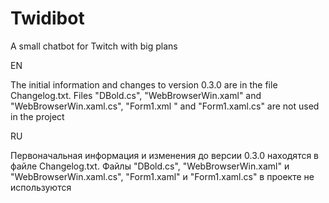 # Twidibot
A small chatbot for Twitch with big plans



EN

The initial information and changes to version 0.3.0 are in the file Changelog.txt.
Files "DBold.cs", "WebBrowserWin.xaml" and "WebBrowserWin.xaml.cs", "Form1.xml " and "Form1.xaml.cs" are not used in the project

RU

Первоначальная информация и изменения до версии 0.3.0 находятся в файле Changelog.txt.
Файлы "DBold.cs", "WebBrowserWin.xaml" и "WebBrowserWin.xaml.cs", "Form1.xaml" и "Form1.xaml.cs" в проекте не используются
